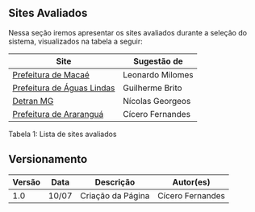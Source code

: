 ## Sites Avaliados

Nessa seção iremos apresentar os sites avaliados durante a seleção do sistema, visualizados na tabela a seguir:

| Site                                                                | Sugestão de      |
| ------------------------------------------------------------------- | ---------------- |
| [Prefeitura de Macaé ](https://macae.rj.gov.br/)                    | Leonardo Milomes |
| [Prefeitura de Águas Lindas](https://aguaslindasdegoias.go.gov.br/) | Guilherme Brito  |
| [Detran MG ](https://www.detran.mg.gov.br/)                         | Nícolas Georgeos |
| [Prefeitura de Araranguá](https://www.detran.mg.gov.br/)            | Cícero Fernandes |

Tabela 1: Lista de sites avaliados

## Versionamento

| Versão | Data  | Descrição         | Autor(es)        |
| ------ | ----- | ----------------- | ---------------- |
| 1.0    | 10/07 | Criação da Página | Cícero Fernandes |
